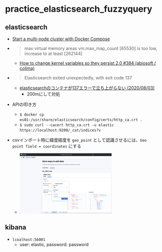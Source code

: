 # practice_elasticsearch_fuzzyquery

## elasticsearch

- [Start a multi-node cluster with Docker Compose](https://www.elastic.co/guide/en/elasticsearch/reference/current/docker.html)

- > max virtual memory areas vm.max_map_count [65530] is too low, increase to at least [262144]
  - [How to change kernel variables so they persist 2.0 #384 (abiosoft / colima)](https://github.com/abiosoft/colima/issues/384)
- > Elasticsearch exited unexpectedly, with exit code 137
  - [elasticsearchのコンテナが137エラーで立ち上がらない (2020/08/03)](https://qiita.com/tayu1605/items/8da408c75251b30a51da)
    - 200mにして対処

- APIの叩き方
  - `$ docker cp es01:/usr/share/elasticsearch/config/certs/http_ca.crt .`
  - `$ sudo curl --cacert http_ca.crt -u elastic https://localhost:9200/_cat/indices?v`
- csvインポート時に緯度経度を `geo_point` として認識させるには、`Geo point field = coordinates` にする
  - <img src="./import_csv_field_coordinates.png" width=300>

## kibana

- `lcoalhost:56001`
  - user: elastic, password: password
